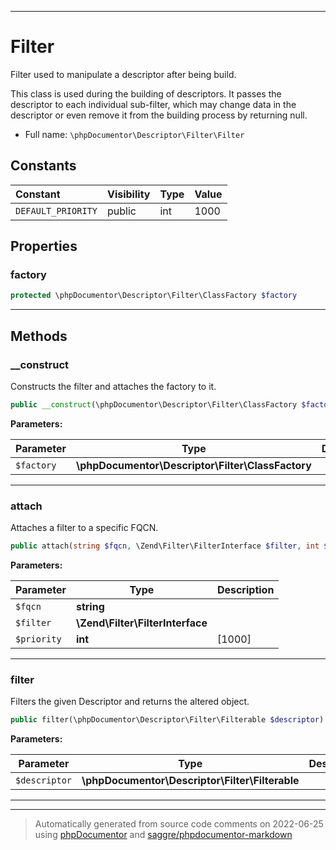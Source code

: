***

# Filter

Filter used to manipulate a descriptor after being build.

This class is used during the building of descriptors. It passes the descriptor to each individual sub-filter, which
may change data in the descriptor or even remove it from the building process by returning null.

* Full name: `\phpDocumentor\Descriptor\Filter\Filter`


## Constants

| Constant | Visibility | Type | Value |
|:---------|:-----------|:-----|:------|
|`DEFAULT_PRIORITY`|public|int|1000|

## Properties


### factory



```php
protected \phpDocumentor\Descriptor\Filter\ClassFactory $factory
```






***

## Methods


### __construct

Constructs the filter and attaches the factory to it.

```php
public __construct(\phpDocumentor\Descriptor\Filter\ClassFactory $factory): mixed
```








**Parameters:**

| Parameter | Type | Description |
|-----------|------|-------------|
| `$factory` | **\phpDocumentor\Descriptor\Filter\ClassFactory** |  |




***

### attach

Attaches a filter to a specific FQCN.

```php
public attach(string $fqcn, \Zend\Filter\FilterInterface $filter, int $priority = self::DEFAULT_PRIORITY): void
```








**Parameters:**

| Parameter | Type | Description |
|-----------|------|-------------|
| `$fqcn` | **string** |  |
| `$filter` | **\Zend\Filter\FilterInterface** |  |
| `$priority` | **int** | [1000] |




***

### filter

Filters the given Descriptor and returns the altered object.

```php
public filter(\phpDocumentor\Descriptor\Filter\Filterable $descriptor): \phpDocumentor\Descriptor\Filter\Filterable|null
```








**Parameters:**

| Parameter | Type | Description |
|-----------|------|-------------|
| `$descriptor` | **\phpDocumentor\Descriptor\Filter\Filterable** |  |




***


***
> Automatically generated from source code comments on 2022-06-25 using [phpDocumentor](http://www.phpdoc.org/) and [saggre/phpdocumentor-markdown](https://github.com/Saggre/phpDocumentor-markdown)
